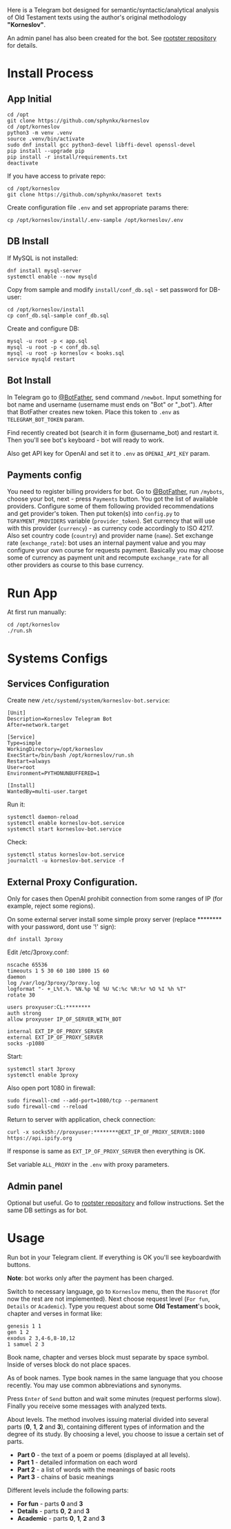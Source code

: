 Here is a Telegram bot designed for semantic/syntactic/analytical analysis of Old Testament texts using the author's original methodology __"Korneslov"__.

An admin panel has also been created for the bot. See [rootster repository](https://github.com/sphynkx/rootster) for details.


# Install Process

## App Initial
```
cd /opt
git clone https://github.com/sphynkx/korneslov
cd /opt/korneslov
python3 -m venv .venv
source .venv/bin/activate
sudo dnf install gcc python3-devel libffi-devel openssl-devel
pip install --upgrade pip
pip install -r install/requirements.txt
deactivate
```

If you have access to private repo:
```
cd /opt/korneslov
git clone https://github.com/sphynkx/masoret texts
```
Create configuration file `.env` and set appropriate params there:
```
cp /opt/korneslov/install/.env-sample /opt/korneslov/.env

```


## DB Install
If MySQL is not installed:
```
dnf install mysql-server
systemctl enable --now mysqld
```
Copy from sample and modify `install/conf_db.sql` - set password for DB-user:
```
cd /opt/korneslov/install
cp conf_db.sql-sample conf_db.sql
```
Create and configure DB:
```
mysql -u root -p < app.sql
mysql -u root -p < conf_db.sql
mysql -u root -p korneslov < books.sql
service mysqld restart
```


## Bot Install
In Telegram go to [@BotFather](https://t.me/BotFather), send command `/newbot`. Input something for bot name and username (username must ends on "Bot" or "_bot"). After that BotFather creates new token. Place this token to `.env` as `TELEGRAM_BOT_TOKEN` param.

Find recently created bot (search it in form @username_bot) and restart it. Then you'll see bot's keyboard - bot will ready to work.

Also get API key for OpenAI and set it to `.env` as `OPENAI_API_KEY` param.


## Payments config
You need to register billing providers for bot. Go to [@BotFather](https://t.me/BotFather), run `/mybots`, choose your bot, next - press `Payments` button. You got the list of available providers. Configure some of them following provided recommendations and get provider's token. Then put token(s) into `config.py` to `TGPAYMENT_PROVIDERS` variable (`provider_token`). Set currency that will use with this provider (`currency`) - as currency code accordingly to ISO 4217. Also set country code (`country`) and provider name (`name`). Set exchange rate (`exchange_rate`): bot uses an internal payment value and you may configure your own course for requests payment. Basically you may choose some of currency as payment unit and recompute `exchange_rate` for all other providers as course to this base currency.


# Run App
At first run manually:
```
cd /opt/korneslov
./run.sh
```


# Systems Configs

## Services Configuration
Create new `/etc/systemd/system/korneslov-bot.service`:
```
[Unit]
Description=Korneslov Telegram Bot
After=network.target

[Service]
Type=simple
WorkingDirectory=/opt/korneslov
ExecStart=/bin/bash /opt/korneslov/run.sh
Restart=always
User=root
Environment=PYTHONUNBUFFERED=1

[Install]
WantedBy=multi-user.target
```

Run it:
```
systemctl daemon-reload
systemctl enable korneslov-bot.service
systemctl start korneslov-bot.service
```
Check:
```
systemctl status korneslov-bot.service
journalctl -u korneslov-bot.service -f
```


## External Proxy Configuration.
Only for cases then OpenAI prohibit connection from some ranges of IP (for example, reject some regions).

On some external server install some simple proxy server (replace ******** with your password, dont use '!' sign):
```
dnf install 3proxy
```
Edit /etc/3proxy.conf:
```
nscache 65536
timeouts 1 5 30 60 180 1800 15 60
daemon
log /var/log/3proxy/3proxy.log
logformat "- +_L%t.%. %N.%p %E %U %C:%c %R:%r %O %I %h %T"
rotate 30

users proxyuser:CL:********
auth strong
allow proxyuser IP_OF_SERVER_WITH_BOT

internal EXT_IP_OF_PROXY_SERVER
external EXT_IP_OF_PROXY_SERVER
socks -p1080
```
Start:
```
systemctl start 3proxy
systemctl enable 3proxy
```

Also open port 1080 in firewall:
```
sudo firewall-cmd --add-port=1080/tcp --permanent
sudo firewall-cmd --reload
```

Return to server with application, check connection:
```
curl -x socks5h://proxyuser:********@EXT_IP_OF_PROXY_SERVER:1080 https://api.ipify.org
```
If response is same as `EXT_IP_OF_PROXY_SERVER` then everything is OK.

Set variable `ALL_PROXY` in the `.env` with proxy parameters.


## Admin panel
Optional but useful. Go to [rootster repository](https://github.com/sphynkx/rootster) and follow instructions. Set the same DB settings as for bot.


# Usage
Run bot in your Telegram client. If everything is OK you'll see keyboardwith buttons.

**Note**: bot works only after the payment has been charged.

Switch to necessary language, go to `Korneslov` menu, then the `Masoret` (for now the rest are not implemented). Next choose request level (`For fun`, `Details` or `Academic`). Type you request about some **Old Testament**'s book, chapter and verses in format like:
```
genesis 1 1
gen 1 2
exodus 2 3,4-6,8-10,12
1 samuel 2 3
```

Book name, chapter and verses block must separate by space symbol. Inside of verses block do not place spaces.

As of book names. Type book names in the same language that you choose recently. You may use common abbreviations and synonyms.

Press `Enter` of `Send` button and wait some minutes (request performs slow). Finally you receive some messages with analyzed texts.

About levels. The method involves issuing material divided into several parts (**0**, **1**, **2** and **3**), containing different types of information and the degree of its study. By choosing a level, you choose to issue a certain set of parts.

* **Part 0** - the text of a poem or poems (displayed at all levels).
* **Part 1** - detailed information on each word
* **Part 2** - a list of words with the meanings of basic roots
* **Part 3** - chains of basic meanings

Different levels include the following parts:

* **For fun** - parts **0** and **3**
* **Details** - parts **0**, **2** and **3**
* **Academic** - parts **0**, **1**, **2** and **3**

